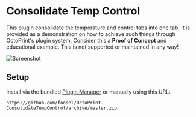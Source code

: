 # Consolidate Temp Control

This plugin consolidate the temperature and control tabs into one tab. It is provided as a demonstration on how
to achieve such things through OctoPrint's plugin system. Consider this a **Proof of Concept** and educational example. 
This is not supported or maintained in any way!

![Screenshot](https://github.com/foosel/OctoPrint-ConsolidateTempControl/raw/master/screenshot.png)

## Setup

Install via the bundled [Plugin Manager](https://github.com/foosel/OctoPrint/wiki/Plugin:-Plugin-Manager)
or manually using this URL:

    https://github.com/foosel/OctoPrint-ConsolidateTempControl/archive/master.zip
